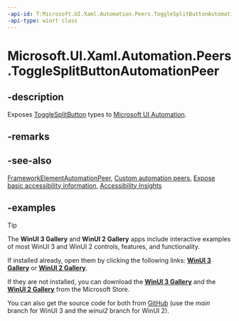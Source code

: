 ```yaml
---
-api-id: T:Microsoft.UI.Xaml.Automation.Peers.ToggleSplitButtonAutomationPeer
-api-type: winrt class
---
```


# Microsoft.UI.Xaml.Automation.Peers.ToggleSplitButtonAutomationPeer

<!--
public class ToggleSplitButtonAutomationPeer : Windows.UI.Xaml.Automation.Peers.FrameworkElementAutomationPeer, Windows.UI.Xaml.Automation.Provider.IExpandCollapseProvider, Windows.UI.Xaml.Automation.Provider.IToggleProvider
-->

## -description

Exposes [ToggleSplitButton](../microsoft.ui.xaml.controls/togglesplitbutton.md) types to [Microsoft UI Automation](/windows/win32/winauto/entry-uiauto-win32).

## -remarks

## -see-also

[FrameworkElementAutomationPeer](/uwp/api/windows.ui.xaml.automation.peers.frameworkelementautomationpeer), [Custom automation peers](/windows/apps/design/accessibility/custom-automation-peers), [Expose basic accessibility information](/windows/apps/design/accessibility/basic-accessibility-information), [Accessibility Insights](https://accessibilityinsights.io/)

## -examples

> [!TIP]
> The **WinUI 3 Gallery** and **WinUI 2 Gallery** apps include interactive examples of most WinUI 3 and WinUI 2 controls, features, and functionality.
>
> If installed already, open them by clicking the following links: [**WinUI 3 Gallery**](winui3gallery:/item/AutomationProperties) or [**WinUI 2 Gallery**](winui2gallery:/item/AutomationProperties).
>
> If they are not installed, you can download the [**WinUI 3 Gallery**](https://www.microsoft.com/store/productId/9P3JFPWWDZRC) and the [**WinUI 2 Gallery**](https://www.microsoft.com/store/productId/9MSVH128X2ZT) from the Microsoft Store.
>
> You can also get the source code for both from [GitHub](https://github.com/Microsoft/WinUI-Gallery) (use the *main* branch for WinUI 3 and the *winui2* branch for WinUI 2).

